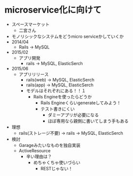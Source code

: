 # microservice化に向けて

- スペースマーケット
    - 二宮さん
- モノリシックなシステムをどうmicro serviceかしていくか
- 2014/04
    - Rails -> MySQL
- 2015/02
    - アプリ開発
        - rails -> MySQL, ElasticSerch
- 2015/06
    - アプリリリース
        - rails(web) -> MySQL, ElasticSerch
        - rails(app) -> MySQL, ElasticSerch
        - モデルはそれぞれにある！！１
            - Rails Engineを使ったらどうか
                - Rails Engineくらいgenerateしてみよう！
                - テスト書きにくい
                    - ダミーアプリが必要になる
                    - ほぼ専用なら親側に書いてしまう手もある
- 理想
    - rails(ストレージ不要) -> rails -> MySQL, ElasticSerch
- 検討
    - Garageみたいなものを独自実装
    - ActiveResource
        - 辛い理由は？
            - めちゃくちゃ使いづらい
                - RESTじゃない！
